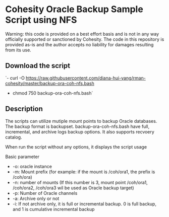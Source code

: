 # Cohesity Oracle Backup Sample Script using NFS

Warning: this code is provided on a best effort basis and is not in any way officially supported or sanctioned by Cohesity. The code in this repository is provided as-is and the author accepts no liability for damages resulting from its use.

## Download the script

`- curl -O https://raw.githubusercontent.com/diana-hui-yang/rman-cohesity/master/backup-ora-coh-nfs.bash
- chmod 750 backup-ora-coh-nfs.bash`

## Description

The scripts can utilize mutiple mount points to backup Oracle databases. The backup format is backupset.
backup-ora-coh-nfs.bash have full, incremental, and archive logs backup options. It also supports recvoery catalog.

When run the script without any options, it displays the script usage

Basic parameter
- -o: oracle instance
- -m: Mount prefix (for example: if the mount is /coh/ora1, the prefix is /coh/ora)
- -n: number of mounts (If this number is 3, mount point /coh/ora1, /coh/ora2, /coh/ora3 wil be used as Oracle backup target)
- -p: Number of Oracle channels
- -a: Archive only or not
- -i: If not archive only, it is full or incremental backup. 0 is full backup, and 1 is cumulative incremental backup
